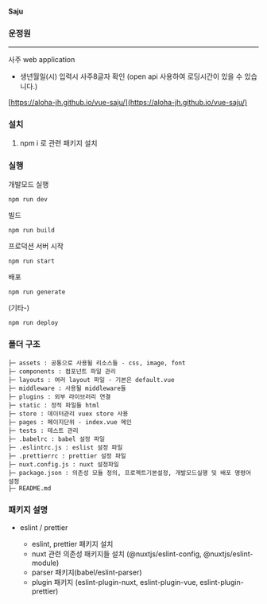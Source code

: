 #### Saju

### 운정원

--- 
사주 web application

- 생년월일(시) 입력시 사주8글자 확인 (open api 사용하여 로딩시간이 있을 수 있습니다.)

[https://aloha-jh.github.io/vue-saju/](https://aloha-jh.github.io/vue-saju/)

### 설치

1. npm i 로 관련 패키지 설치

### 실행

개발모드 실행

```
npm run dev
```


빌드

```
npm run build
```

프로덕션 서버 시작

```
npm run start
```

배포
```
npm run generate
```

(기타-)

```
npm run deploy

```

### 폴더 구조

```
├─ assets : 공통으로 사용될 리소스들 - css, image, font
├─ components : 컴포넌트 파일 관리
├─ layouts : 여러 layout 파일 - 기본은 default.vue
├─ middleware : 사용될 middleware들
├─ plugins : 외부 라이브러리 연결
├─ static : 정적 파일들 html
├─ store : 데이터관리 vuex store 사용
├─ pages : 페이지단위 - index.vue 메인
├─ tests : 테스트 관리
├─ .babelrc : babel 설정 파일
├─ .eslintrc.js : eslist 설정 파일
├─ .prettierrc : prettier 설정 파일
├─ nuxt.config.js : nuxt 설정파일
├─ package.json : 의존성 모듈 정의, 프로젝트기본설정, 개발모드실행 및 배포 명령어 설정
├─ README.md

```

### 패키지 설명


-   eslint / prettier

    -   eslint, prettier 패키지 설치
    -   nuxt 관련 의존성 패키지들 설치 (@nuxtjs/eslint-config, @nuxtjs/eslint-module)
    -   parser 패키지(babel/eslint-parser)
    -   plugin 패키지 (eslint-plugin-nuxt, eslint-plugin-vue, eslint-plugin-prettier)
